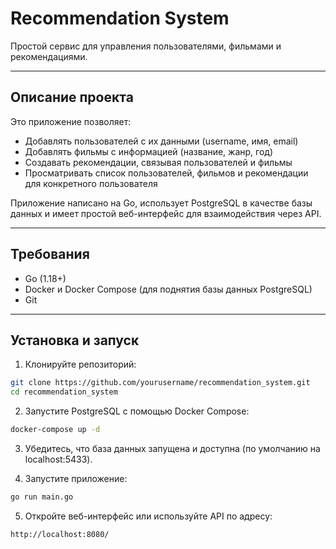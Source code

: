 # Recommendation System

Простой сервис для управления пользователями, фильмами и рекомендациями.

---

## Описание проекта

Это приложение позволяет:

- Добавлять пользователей с их данными (username, имя, email)
- Добавлять фильмы с информацией (название, жанр, год)
- Создавать рекомендации, связывая пользователей и фильмы
- Просматривать список пользователей, фильмов и рекомендации для конкретного пользователя

Приложение написано на Go, использует PostgreSQL в качестве базы данных и имеет простой веб-интерфейс для взаимодействия через API.

---

## Требования

- Go (1.18+)
- Docker и Docker Compose (для поднятия базы данных PostgreSQL)
- Git

---

## Установка и запуск

1. Клонируйте репозиторий:

```bash
git clone https://github.com/yourusername/recommendation_system.git
cd recommendation_system
```
2. Запустите PostgreSQL с помощью Docker Compose:

```bash
docker-compose up -d
```

3. Убедитесь, что база данных запущена и доступна (по умолчанию на localhost:5433).

4. Запустите приложение:

```bash
go run main.go
```

5. Откройте веб-интерфейс или используйте API по адресу:

```arduino
http://localhost:8080/
```
